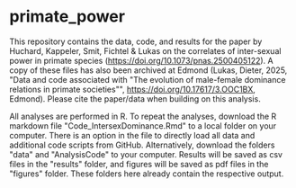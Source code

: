 # primate_power

This repository contains the data, code, and results for the paper by Huchard, Kappeler, Smit, Fichtel & Lukas on the correlates of inter-sexual power in primate species (https://doi.org/10.1073/pnas.2500405122). A copy of these files has also been archived at Edmond (Lukas, Dieter, 2025, "Data and code associated with "The evolution of male-female dominance relations in primate societies"", https://doi.org/10.17617/3.OOC1BX, Edmond). Please cite the paper/data when building on this analysis.

All analyses are performed in R. To repeat the analyses, download the R markdown file "Code_IntersexDominance.Rmd" to a local folder on your computer. There is an option in the file to directly load all data and additional code scripts from GitHub. Alternatively, download the folders "data" and "AnalysisCode" to your computer. Results will be saved as csv files in the "results" folder, and figures will be saved as pdf files in the "figures" folder. These folders here already contain the respective output. 
